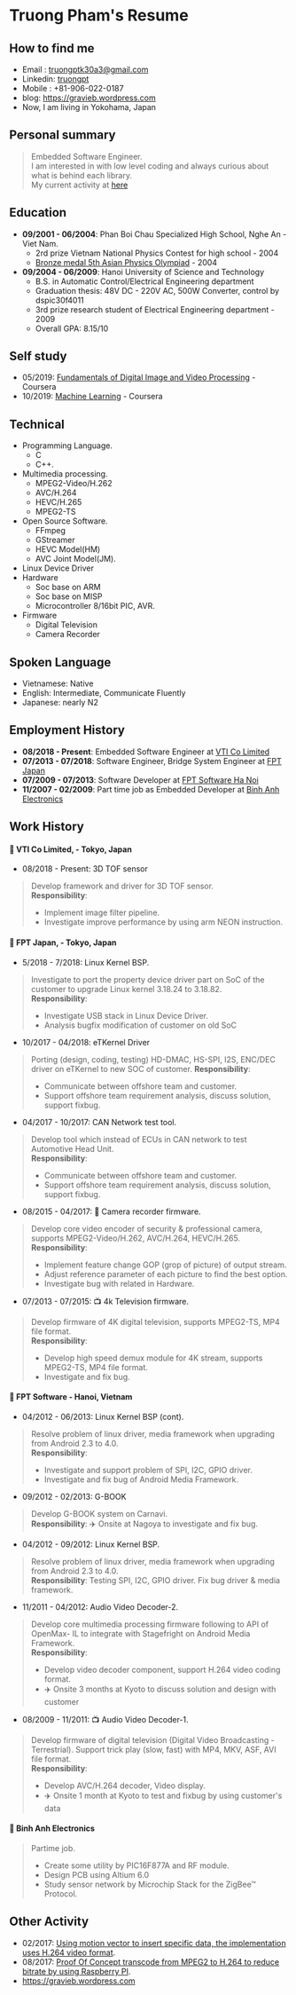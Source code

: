 # Truong Pham's Resume
## How to find me
- Email : truongptk30a3@gmail.com  
- Linkedin: [truongpt](https://www.linkedin.com/in/truongpt)
- Mobile : +81-906-022-0187  
- blog: https://gravieb.wordpress.com
- Now, I am living in Yokohama, Japan

## Personal summary
> Embedded Software Engineer.\
> I am interested in with low level coding and always curious about what is behind each library.\
> My current activity at [here](https://github.com/truongpt/resume/blob/master/current_activity.md)

## Education
- **09/2001 - 06/2004**: Phan Boi Chau Specialized High School, Nghe An - Viet Nam.
  - 2rd prize Vietnam National Physics Contest for high school - 2004
  - [Bronze medal 5th Asian Physics Olympiad](https://vi.wikipedia.org/wiki/Vi%E1%BB%87t_Nam_t%E1%BA%A1i_Olympic_V%E1%BA%ADt_l%C3%BD_ch%C3%A2u_%C3%81) - 2004
- **09/2004 - 06/2009**: Hanoi University of Science and Technology
  - B.S. in Automatic Control/Electrical Engineering department
  - Graduation thesis: 48V DC - 220V AC, 500W Converter, control by dspic30f4011
  - 3rd prize research student of Electrical Engineering department - 2009
  - Overall GPA: 8.15/10  

## Self study
- 05/2019: [Fundamentals of Digital Image and Video Processing](https://github.com/truongpt/resume/blob/master/cerfiticate/Fundamentals_of_Digital_Image_and_Video.pdf) - Coursera
- 10/2019: [Machine Learning](https://github.com/truongpt/resume/blob/master/cerfiticate/Machine_learning.pdf) - Coursera

## Technical
- Programming Language.
  - C
  - C++.
- Multimedia processing.
  - MPEG2-Video/H.262
  - AVC/H.264
  - HEVC/H.265
  - MPEG2-TS
- Open Source Software. 
  - FFmpeg
  - GStreamer
  - HEVC Model(HM)
  - AVC Joint Model(JM).
- Linux Device Driver
- Hardware
  - Soc base on ARM
  - Soc base on MISP
  - Microcontroller 8/16bit PIC, AVR.
- Firmware
  - Digital Television
  - Camera Recorder

## Spoken Language
- Vietnamese: Native
- English: Intermediate, Communicate Fluently
- Japanese: nearly N2

## Employment History
- **08/2018 - Present**: Embedded Software Engineer at [VTI Co Limited](http://vti.com.vn)
- **07/2013 - 07/2018**: Software Engineer, Bridge System Engineer at [FPT Japan](https://www.fpt-software.jp/fpt-japan)
- **07/2009 - 07/2013**: Software Developer at [FPT Software Ha Noi](https://www.fpt-software.com/)
- **11/2007 - 02/2009**: Part time job as Embedded Developer at [Binh Anh Electronics](http://binhanh.vn)

## Work History
#### :pushpin: VTI Co Limited, - Tokyo, Japan
- 08/2018 - Present: 3D TOF sensor
> Develop framework and driver for 3D TOF sensor.  
> **Responsibility**: 
> - Implement image filter pipeline. 
> - Investigate improve performance by using arm NEON instruction.

#### :pushpin: FPT Japan, - Tokyo, Japan
- 5/2018 - 7/2018: Linux Kernel BSP.
> Investigate to port the property device driver part on SoC of the customer to upgrade Linux kernel 3.18.24 to 3.18.82.  
> **Responsibility**: 
> - Investigate USB stack in Linux Device Driver.
> - Analysis bugfix modification of customer on old SoC

- 10/2017 - 04/2018: eTKernel Driver
> Porting (design, coding, testing) HD-DMAC, HS-SPI, I2S, ENC/DEC driver on eTKernel to new SOC of customer.
> **Responsibility**:
> - Communicate between offshore team and customer.  
> - Support offshore team requirement analysis, discuss solution, support fixbug.

- 04/2017 - 10/2017: CAN Network test tool.
> Develop tool which instead of ECUs in CAN network to test Automotive Head Unit.  
> **Responsibility**: 
> - Communicate between offshore team and customer.  
> - Support offshore team requirement analysis, discuss solution, support fixbug.

- 08/2015 - 04/2017: :movie_camera: Camera recorder firmware.
> Develop core video encoder of security & professional camera, supports MPEG2-Video/H.262, AVC/H.264, HEVC/H.265.  
> **Responsibility**: 
> - Implement feature change GOP (grop of picture) of output stream.  
> - Adjust reference parameter of each picture to find the best option.  
> - Investigate bug with related in Hardware.  

- 07/2013 - 07/2015: :tv: 4k Television firmware. 
> Develop firmware of 4K digital television, supports MPEG2-TS, MP4 file format.  
> **Responsibility**: 
> - Develop high speed demux module for 4K stream, supports MPEG2-TS, MP4 file format.
> - Investigate and fix bug.

#### :pushpin: FPT Software - Hanoi, Vietnam
- 04/2012 - 06/2013: Linux Kernel BSP (cont).
> Resolve problem of linux driver, media framework when upgrading
from Android 2.3 to 4.0.\
> **Responsibility**: 
> - Investigate and support problem of SPI, I2C, GPIO driver.  
> - Investigate and fix bug of Android Media Framework.

- 09/2012 - 02/2013: G-BOOK
> Develop G-BOOK system on Carnavi.  
> **Responsibility**: :airplane: Onsite at Nagoya to investigate and fix bug.

- 04/2012 - 09/2012: Linux Kernel BSP.
> Resolve problem of linux driver, media framework when upgrading from Android 2.3
to 4.0.  
> **Responsibility**: Testing SPI, I2C, GPIO driver. Fix bug driver & media framework.

- 11/2011 - 04/2012: Audio Video Decoder-2.
> Develop core multimedia processing firmware following to API of OpenMax-
IL to integrate with Stagefright on Android Media Framework.  
> **Responsibility**: 
> - Develop video decoder component, support H.264 video coding format.
> - :airplane: Onsite 3 months at Kyoto to discuss solution and design with customer

- 08/2009 - 11/2011: :tv: Audio Video Decoder-1.
> Develop firmware of digital television (Digital Video Broadcasting - Terrestrial).
Support trick play (slow, fast) with MP4, MKV, ASF, AVI file format.  
> **Responsibility**: 
> - Develop AVC/H.264 decoder, Video display.
> - :airplane: Onsite 1 month at Kyoto to test and fixbug by using customer's data

#### :pushpin: Binh Anh Electronics
> Partime job.  
> - Create some utility by PIC16F877A and RF module.  
> - Design PCB using Altium 6.0  
> - Study sensor network by Microchip Stack for the ZigBee™ Protocol.  

## Other Activity
- 02/2017: [Using motion vector to insert specific data, the implementation uses H.264 video format](https://github.com/truongpt/video_watermarking).
- 08/2017: [Proof Of Concept transcode from MPEG2 to H.264 to reduce bitrate by using Raspberry PI](https://github.com/truongpt/omxtranscoder).
- https://gravieb.wordpress.com
